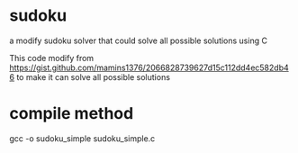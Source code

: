 # sudoku
a modify sudoku solver that could solve all possible solutions using C

This code modify from https://gist.github.com/mamins1376/2066828739627d15c112dd4ec582db46
to make it can solve all possible solutions

# compile method
gcc -o sudoku_simple sudoku_simple.c
